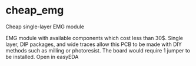 # cheap_emg
Cheap single-layer EMG module


EMG module with available components which cost less than 30$. 
Single layer, DIP packages, and wide traces allow this PCB to be made with DIY methods such as milling or photoresist.
The board would require 1 jumper to be installed. 
Open in easyEDA
